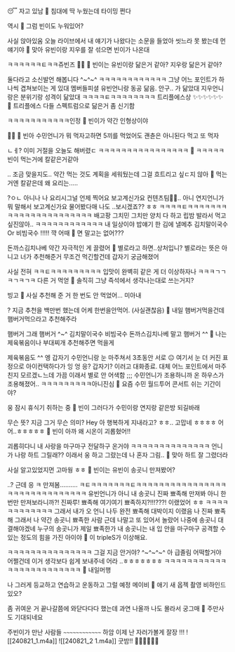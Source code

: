 😴
자고 있남
🫧 침대에 딱 누웠는데 타이밍 쩐다

역시
🫧 그럼 빈이도 누워있어?

사실 앉아있움
오늘 라이브에서
내 얘기가 나왔다는
소문을 들었아
씻느라 못 봤는데
먼 얘기야
🫧 맞아 유빈이랑 지우를 잘 섞으면 빈이가 나온대

ㅋㅋㅋㅋㅋㅋㅌㅋㅋ쥬빈즈
🤍🤍
🫧 빈이는 유빈이랑 닮은거 같아? 지우랑 닮은거 같아?

둘다라고 소신발언 해봅니다
^~^~^
ㅋㅋㅋㅋㅋㅋㅋㅋㅋㅋㅋㅋ
그냥 어느 포인트가
하나씩 겹쳐보이는 게 있대
멤버들피셜
유빈언니랑 동공 닮음.
안구.. 가 닮았대
지우언니랑은
분위기랑 성격이 닮았대
ㅋㅋㅋㅋㅌㅋㅋㅋㅋㅋㅋㅋㅋ
트리플에스상
✨✨✨✨✨✨
🫧 트리플에스 다들 스펙트럼으로 닮은거 좀 신기함

ㅋㅋㅋㅋㅋㅋㅋㅋㅋㅋㅋ인정
🫧 빈이가 약간 인형상이야

🧸🧸
🫧 빈아 수민언니가 뭐 먹자고하면 5끼를 먹었어도 괜츈은 아니된다 먹고 또 먹자

ㄴㅔ?
이미 거절을 오늘도 해버렸ㄷ
ㅋㅋㅋㅋㅋㅋㅋㅋㅋㅋㅋㅋㅋㅋㅋㅋ
🫧 ㅋㅋㅋㅋㅋ 빈이 먹는거에 칼같은거같아

..
조금 맞을지도..
약간 먹는 것도
계획을 세워뒀는데
그걸 흐트리고 싶ㄷ지 않아
🫧 먹는거엔 칼같은데 왜 요리는.....

?ㅇㄴ
아니나
나 요리시그널
언제 찍어요
보고계신가요
컨텐츠팀🤍🤍..
아니 연지언니가 뭐 말해서
보고계신가요
물어봤다매
나도
..보시겠죠??
ㅎㅎ
ㅋㅋㅋㅋㅌㅋㅋㅋㅋㅋㅋㅋㅋㅋㅋㅋㅋㅋㅋㅋㅋㅋㅋㅋㅋㅋㅋ
배고팡
그치민
그치만
양치 다 하고 립밤 발라서
먹고싶진않아..
ㅋㅋㅋㅋㅋㅋㅋㅋㅋㅋㅋㅋ
내 일상이야
밥얘기 한 김에
낼메추
김치말이국수
Or
비빔국수
!!!!!
꺅
어때
🫧 면 말고는 없어???

돈까스김치나베
약간 자극적인 게 끌렸어
🫧 별로라고 하면..상처입니? 별로라는 뜻은 아니고 너가 추천해준거 무조건 먹긴할건데
갑자기 궁금해졌어 

사실 전혀
ㅋㅋㅌㅋㅋㅋㅋㅋㅋㅋㅋㅋ
입맛이 완벽히 같은 게
더 이상하자나
ㅋㅋㅋㄱㄱㅋㄱㅋㄱㅋ
다른 거 먹얻
🫧 솔직히 그냥 즉석에서 생각나는대로 쓰는거지?

빙고
🫧 사실 추천해 준 거 한 번도 안 먹었어... 미아내

?
지금 추천을
백만번 했는데
어케 한번을안먹어.
(사실괜찮음)
🫧 내일 햄버거먹을건데 햄버거먹으라고 추천해주라

햄버거 그래 햄버거 ^~^
김치말이국수 비빔국수 돈까스김치나베 말고
햄버거 ^^
🫧 나는 제육볶음이나 부대찌개 추천해주면 먹을게

제육볶음도 ^^
엥
갑자기 수민언니랑 눈 마주쳐서
3초동안
서로
😐
여기서 눈 더 커진 표정으로
아이컨택하다가
잉
엉
응?
갑자기?
이러고
대화종료.
대체 어느 포인트에서 마주친지 모르겠ㄴ느데
가끔 이래서
별로 안 어색함
;;;
수민언니가 조용하니까
온 하우스가 조용해졌어..
ㅋㅋㅋㅋㅋㅋㅋㅋㅋ아니진심
🫧 요즘 수민 월드투어 콘서트 쉬는 기간이야?

웅
잠시 휴식기
취하는 중
🫧 빈이 그러다가 수민이랑 연지랑 같은방 되길바래

무슨 뜻?
지금 그거
무슨 의미?
Hey
아
행복하게 지내라고? ㅎㅎ..
고맙네 ㅎㅎㅎㅎ
어어..ㅎㅎㅎㅎㅎ
🫧 빈이 아까 왜 시온이 괴롭혔어!!

괴롭히다니
내 사랑을 마구마구 전달하구 온거야
ㅋㅋㅋㅋㅋㅋㅋㅋㅋㅋㅋㅋㅋㅋ
언니가 나랑 하트 그릴래?? 이래서
웅
하고 그럈는데
나 혼자 그림..
🫧 맞아 하트 잘 그렸더라

사실 알고있었지먼
고마웡 ㅎㅎ
🫧 빈이는 유빈이 송곳니 만져봤어?

..?
근데
응
ㅋ
만져봄……….
ㅋㅌㅋㅋㅋㅋㅋㅋㅋㅌㅋㅋㅋㅋㅋㅋㅋㅋㅋㅋㅋㅋㅋㅋㅋㅋㅋㅋㅋㅋㅋㅋㅋㅋㅋㅋㅋㅋㅋㅋ
유빈언니가
아니 내 송곳니 진짜 뾰족해 만져봐
아니 한번만 만져보라니까?!
진짜루! 뾰족해
여기여기
뾰족하지?!!!???!
이랬었어
ㅎㅎ
ㅋㅋㅋㅋㅋㅋㅋㅋㅋㅋㅋㅋ
그래서 내가
오 언니
나두 완전 뾰족해
대박이지
이랬음
나 진짜
뾰족해
그래서 나 약간
송곳니 뾰족한 사람
근데
나말고 또 있어서 놀랐어
나중에 송곳니 대결해야겠네
누구의 송곳니가 제일 뾰족한가
내 송곳니는
내 입 안을 마구마구
공격할 수 있는 정도의
힘을 가진 아이야
🫧 이 tripleS가 이상해요.

ㅋㅋㅋㅋㅋㅋㅋㅋㅋㅋㅋㅋㅋㅋㅋ
그걸 지금 안거야?
^~^~^~^
아
급졸림
어떡할거야
어쩔건데 이거
생각보다 쉽게 보내주네 어라
..ㅎㅎㅎㅎㅎㅎㅎ
ㅋㅋㅋㅋㅋㅋㅋㅋㅋㅋㅋㅋㅋㅋㅋㅋㅋㅋㅋㅋㅋㅋㅋㅋ
🫧 내일머행

나
그러게
등교하고 연습하고 운동하고
그럴 예정
메이비
🫧 애기 새 옵젝 촬영 비하인드 있오?

좀 귀여운 거 끝나갈쯤에 와닫다다다 했는데
과연 나올까
나도 몰라서
궁그매
🫧 주만사도 기대되네요

주빈이가 만난
사람들 `~~~~~~~~~~~~`
하암
이제 난 자러가볼게
잘장
!!!
![[240821_1.m4a]]
![[240821_2 1.m4a]]
굿밤!!
🤍🤍🤍🤍🤍🤍


